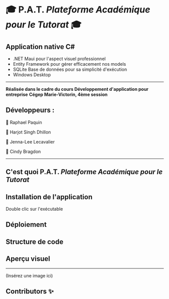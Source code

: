 # 🎓 P.A.T. *Plateforme Académique pour le Tutorat* 🎓

## Application native C#
- .NET Maui pour l'aspect visuel professionnel
- Entity Framework pour gérer efficacement nos models
- SQLite Base de données pour sa simplicité d'exécution
- Windows Desktop
---

**Réalisée dans le cadre du cours Développement d'application pour entreprise**
**Cégep Marie-Victorin, 4ème session**

## Développeurs : 
💾 Raphael Paquin

💾 Harjot Singh Dhillon

💾 Jenna-Lee Lecavalier

💾 Cindy Bragdon

---

## C'est quoi P.A.T. *Plateforme Académique pour le Tutorat*

## Installation de l'application
Double clic sur l'exécutable

## Déploiement

## Structure de code

## Aperçu visuel 
---
(Insérez une image ici)

## Contributors ✨
 
<!-- ALL-CONTRIBUTORS-LIST:START - Ne supprimez pas ou ne modifiez pas cette section -->
<!-- prettier-ignore-start -->
<!-- markdownlint-disable -->
<!-- markdownlint-restore -->
<!-- prettier-ignore-end -->
 
<!-- ALL-CONTRIBUTORS-LIST:END -->
